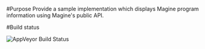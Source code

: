 #Purpose
Provide a sample implementation which displays Magine program information using  Magine's public API.

#Build status

![AppVeyor Build Status](https://ci.appveyor.com/api/projects/status/f74yyr746ehqkclr?svg=true "Build Status")
